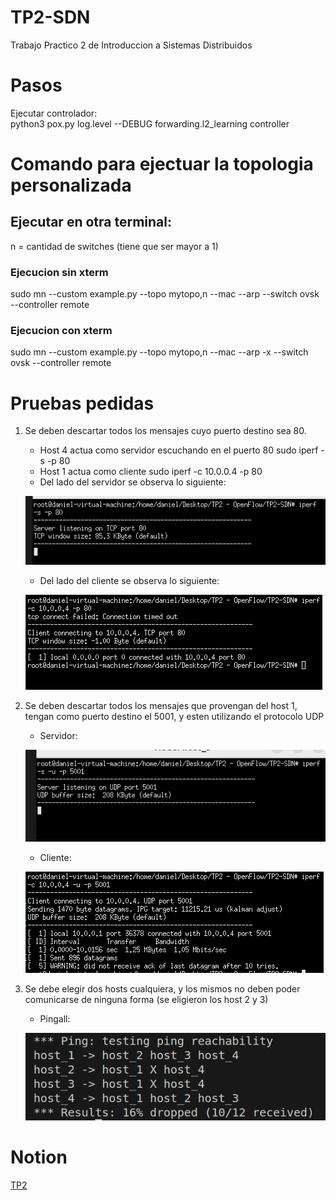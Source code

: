 # TP2-SDN

Trabajo Practico 2 de Introduccion a Sistemas Distribuidos

# Pasos

Ejecutar controlador:  
    python3 pox.py log.level --DEBUG forwarding.l2_learning controller 

# Comando para ejectuar la topologia personalizada
## Ejecutar en otra terminal:

n = cantidad de switches (tiene que ser mayor a 1)

### Ejecucion sin xterm

sudo mn --custom example.py --topo mytopo,n --mac --arp --switch ovsk --controller remote

### Ejecucion con xterm

sudo mn --custom example.py --topo mytopo,n --mac --arp -x --switch ovsk --controller remote

# Pruebas pedidas

1) Se deben descartar todos los mensajes cuyo puerto destino sea 80.
    - Host 4 actua como servidor escuchando en el puerto 80 
        sudo iperf -s -p 80
    - Host 1 actua como cliente
        sudo iperf -c 10.0.0.4 -p 80
    
    * Del lado del servidor se observa lo siguiente:

    ![Alt text](imagenes/image-1.png)

    * Del lado del cliente se observa lo siguiente:

    ![Alt text](imagenes/image-7.png)

2) Se deben descartar todos los mensajes que provengan del host 1, tengan como puerto destino el 5001, y esten utilizando el protocolo UDP

    * Servidor:

    ![Alt text](imagenes/image-3.png)

    * Cliente:

    ![Alt text](imagenes/image-4.png)

3) Se debe elegir dos hosts cualquiera, y los mismos no deben poder comunicarse de ninguna forma (se eligieron los host 2 y 3)

    * Pingall:

    ![Alt text](imagenes/image-5.png)

# Notion
[TP2](https://mis-notas.notion.site/TP2-0c7f3987e3324e289050206e3edb01a4?pvs=4)
